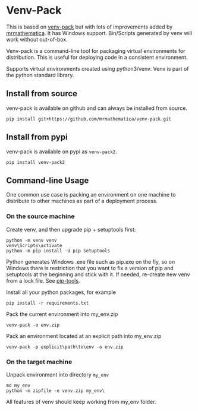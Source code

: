 # Venv-Pack

This is based on [venv-pack](https://github.com/jcrist/venv-pack) but with lots of improvements added by
[mrmathematica](https://github.com/mrmathematica/). It has Windows support. Bin/Scripts generated by venv will
work without out-of-box.

Venv-pack is a command-line tool for packaging virtual environments for distribution. This is useful for deploying code
in a consistent environment.

Supports virtual environments created using python3/venv. Venv is part of the python standard library.

## Install from source

venv-pack is available on github and can always be installed from source.

```
pip install git+https://github.com/mrmathematica/venv-pack.git
```

## Install from pypi

venv-pack is available on pypi as `venv-pack2`.

```
pip install venv-pack2
```

## Command-line Usage

One common use case is packing an environment on one machine to distribute to other machines as part of a deployment
process.

### On the source machine

Create venv, and then upgrade pip + setuptools first:
```
python -m venv venv
venv\Scripts\activate
python -m pip install -U pip setuptools
```

Python generates Windows .exe file such as pip.exe on the fly, so on Windows there is restriction that you want to fix a
version of pip and setuptools at the beginning and stick with it. If needed, re-create new venv from a lock file. See
[pip-tools](https://github.com/jazzband/pip-tools).   

Install all your python packages, for example
```
pip install -r requirements.txt
```

Pack the current environment into my_env.zip
```
venv-pack -o env.zip
```

Pack an environment located at an explicit path into my_env.zip
```
venv-pack -p explicit\path\to\env -o env.zip 
```

### On the target machine

Unpack environment into directory `my_env`
```
md my_env
python -m zipfile -e venv.zip my_env\ 
```

All features of venv should keep working from my_env folder. 